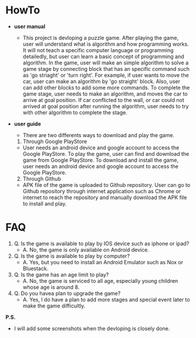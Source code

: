 # HowTo
  - **user manual**
    - This project is devloping a puzzle game. After playing the game, user will understand what is algorithm and how programming works. It will not teach a specific computer language or programming detailedly, but user can learn a basic concept of programming and algorithm. In the game, user will make an simple algorithm to solve a game stage by connecting block that has an specific command such as 'go striaght' or 'turn right'. For example, if user wants to move the car, user can make an algorithm by 'go straight' block. Also, user can add other blocks to add some more commands. To complete the game stage, user needs to make an algorithm, and moves the car to arrive at goal position. If car conflicted to the wall, or car could not arrived at goal position after running the algorithm, user needs to try with other algorithm to complete the stage.
    
  - **user guide**
    - There are two differents ways to download and play the game.
     1. Through Google PlayStore
      - User needs an android device and google account to access the Google PlayStore. To play the game, user can find and download the game from Google PlayStore. To download and install the game, user needs an android device and google account to access the Google PlayStore.
     2. Through Github
       - APK file of the game is uploaded to Github repository. User can go to Github repository through internet application such as Chrome or internet to reach the repository and manually download the APK file to install and play.

# FAQ
1. Q. Is the game is available to play by IOS device such as iphone or ipad?
    - A. No, the game is only available on Android device.
2. Q. Is the game is available to play by computer?
    - A. Yes, but you need to install an Android Emulator such as Nox or Bluestack.
3. Q. Is the game has an age limit to play?
    - A. No, the game is serviced to all age, especially young children whose age is around 8.
4. Q. Do you havea plan to upgrade the game?
    - A. Yes, I do have a plan to add more stages and special event later to make the game difficultly.
    
**P.S.**
 - I will add some screenshots when the devloping is closely done.
